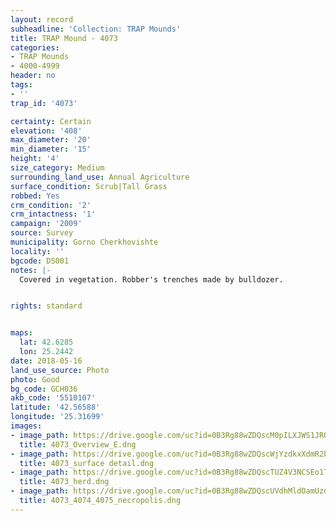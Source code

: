 ```yaml
---
layout: record
subheadline: 'Collection: TRAP Mounds'
title: TRAP Mound - 4073
categories:
- TRAP Mounds
- 4000-4999
header: no
tags:
- ''
trap_id: '4073'

certainty: Certain
elevation: '408'
max_diameter: '20'
min_diameter: '15'
height: '4'
size_category: Medium
surrounding_land_use: Annual Agriculture
surface_condition: Scrub|Tall Grass
robbed: Yes
crm_condition: '2'
crm_intactness: '1'
campaign: '2009'
source: Survey
municipality: Gorno Cherkhovishte
locality: ''
bgcode: DS001
notes: |-
  Covered in vegetation. Robber's trenches made by bulldozer.


rights: standard


maps:
  lat: 42.6285
  lon: 25.2442
date: 2018-05-16
land_use_source: Photo
photo: Good
bg_code: GCH036
akb_code: '5510107'
latitude: '42.56588'
longitude: '25.31699'
images:
- image_path: https://drive.google.com/uc?id=0B3Rg88wZDQscM0pILXJWS1JROEU
  title: 4073_Overview_E.dng
- image_path: https://drive.google.com/uc?id=0B3Rg88wZDQscWjYzdkxXdmR2blk
  title: 4073_surface detail.dng
- image_path: https://drive.google.com/uc?id=0B3Rg88wZDQscTUZ4V3NCSEo1TWs
  title: 4073_herd.dng
- image_path: https://drive.google.com/uc?id=0B3Rg88wZDQscUVdhMldOamUzd0E
  title: 4073_4074_4075_necropolis.dng
---
```

